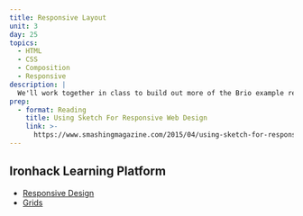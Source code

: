 ```yaml
---
title: Responsive Layout
unit: 3
day: 25
topics:
  - HTML
  - CSS
  - Composition
  - Responsive
description: |
  We'll work together in class to build out more of the Brio example responsive web app layout in HTML & CSS.
prep:
  - format: Reading
    title: Using Sketch For Responsive Web Design
    link: >-
      https://www.smashingmagazine.com/2015/04/using-sketch-for-responsive-web-design-case-study/
---
```


Ironhack Learning Platform
-------------
- [Responsive Design](http://learn.ironhack.com/#/learning_unit/7087)
- [Grids](http://learn.ironhack.com/#/learning_unit/7071)
